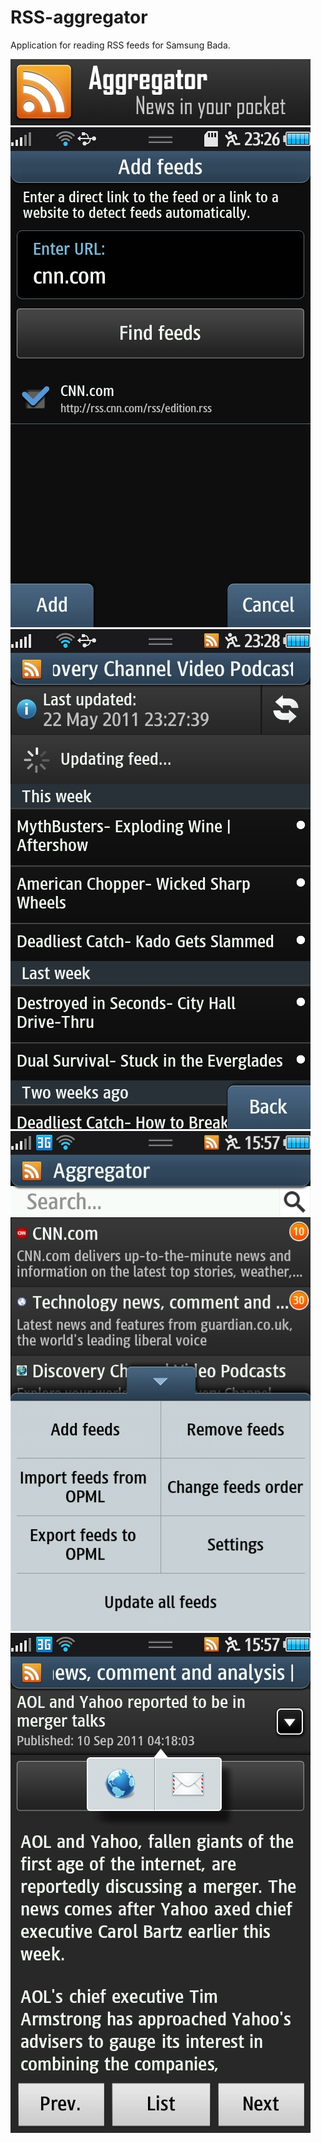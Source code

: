 # RSS-aggregator
Application for reading RSS feeds for Samsung Bada.

![Banner](assets/banner.jpg)<br />
![Screenshot 1](assets/screenshot1.jpg) ![Screenshot 2](assets/screenshot2.jpg) <br />
![Screenshot 3](assets/screenshot3.jpg) ![Screenshot 4](assets/screenshot4.jpg)
